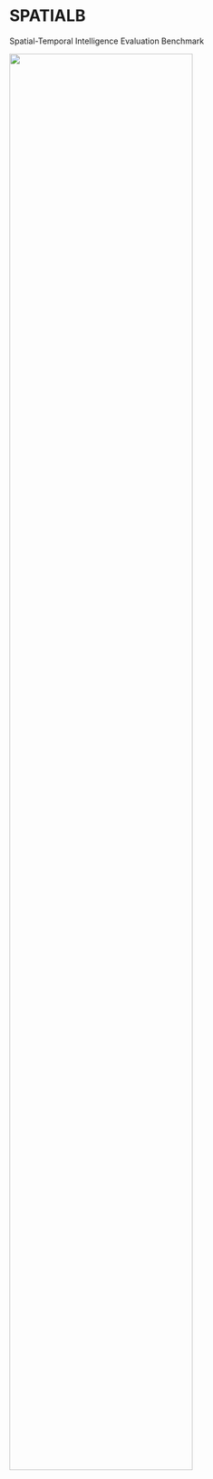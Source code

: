 # SPATIALB
Spatial-Temporal Intelligence Evaluation Benchmark

<img src="/Project2/img/project2-1updated.png" width="80%" >
